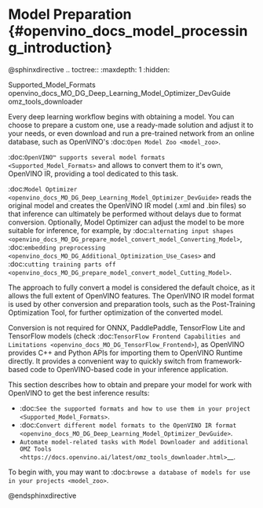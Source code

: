# Model Preparation {#openvino_docs_model_processing_introduction}

@sphinxdirective
.. toctree::
   :maxdepth: 1
   :hidden:

   Supported_Model_Formats
   openvino_docs_MO_DG_Deep_Learning_Model_Optimizer_DevGuide
   omz_tools_downloader


Every deep learning workflow begins with obtaining a model. You can choose to prepare a custom one, use a ready-made solution and adjust it to your needs, or even download and run a pre-trained network from an online database, such as OpenVINO's :doc:`Open Model Zoo <model_zoo>`.

:doc:`OpenVINO™ supports several model formats <Supported_Model_Formats>` and allows to convert them to it's own, OpenVINO IR, providing a tool dedicated to this task.

:doc:`Model Optimizer <openvino_docs_MO_DG_Deep_Learning_Model_Optimizer_DevGuide>` reads the original model and creates the OpenVINO IR model (.xml and .bin files) so that inference can ultimately be performed without delays due to format conversion. Optionally, Model Optimizer can adjust the model to be more suitable for inference, for example, by :doc:`alternating input shapes <openvino_docs_MO_DG_prepare_model_convert_model_Converting_Model>`, :doc:`embedding preprocessing <openvino_docs_MO_DG_Additional_Optimization_Use_Cases>` and :doc:`cutting training parts off <openvino_docs_MO_DG_prepare_model_convert_model_Cutting_Model>`.

The approach to fully convert a model is considered the default choice, as it allows the full extent of OpenVINO features. The OpenVINO IR model format is used by other conversion and preparation tools, such as the Post-Training Optimization Tool, for further optimization of the converted model.

Conversion is not required for ONNX, PaddlePaddle, TensorFlow Lite and TensorFlow models (check :doc:`TensorFlow Frontend Capabilities and Limitations <openvino_docs_MO_DG_TensorFlow_Frontend>`), as OpenVINO provides C++ and Python APIs for importing them to OpenVINO Runtime directly. It provides a convenient way to quickly switch from framework-based code to OpenVINO-based code in your inference application.

This section describes how to obtain and prepare your model for work with OpenVINO to get the best inference results:

* :doc:`See the supported formats and how to use them in your project <Supported_Model_Formats>`.
* :doc:`Convert different model formats to the OpenVINO IR format <openvino_docs_MO_DG_Deep_Learning_Model_Optimizer_DevGuide>`.
* `Automate model-related tasks with Model Downloader and additional OMZ Tools <https://docs.openvino.ai/latest/omz_tools_downloader.html>`__.

To begin with, you may want to :doc:`browse a database of models for use in your projects <model_zoo>`.

@endsphinxdirective
